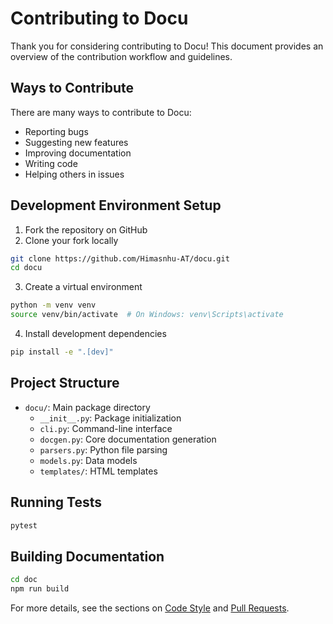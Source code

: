 # Contributing to Docu

Thank you for considering contributing to Docu! This document provides an overview of the contribution workflow and guidelines.

## Ways to Contribute

There are many ways to contribute to Docu:

- Reporting bugs
- Suggesting new features
- Improving documentation
- Writing code
- Helping others in issues

## Development Environment Setup

1. Fork the repository on GitHub
2. Clone your fork locally

```bash
git clone https://github.com/Himasnhu-AT/docu.git
cd docu
```

3. Create a virtual environment

```bash
python -m venv venv
source venv/bin/activate  # On Windows: venv\Scripts\activate
```

4. Install development dependencies

```bash
pip install -e ".[dev]"
```

## Project Structure

- `docu/`: Main package directory
  - `__init__.py`: Package initialization
  - `cli.py`: Command-line interface
  - `docgen.py`: Core documentation generation
  - `parsers.py`: Python file parsing
  - `models.py`: Data models
  - `templates/`: HTML templates

## Running Tests

```bash
pytest
```

## Building Documentation

```bash
cd doc
npm run build
```

For more details, see the sections on [Code Style](./code-style) and [Pull Requests](./pull-requests).
